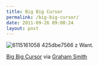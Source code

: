 ```yaml
---
title: Big Big Cursor
permalink: /big-big-cursor/
date: 2011-09-26 09:00:24
layout: post
---
```


![6115161058 425dbe7566 z](http://therobb.com/wp-content/uploads/2011-09-6115161058_425dbe7566_z.jpeg) Want. 

[Big Big Cursor](http://www.bigbigcursor.com/) via [Graham Smith](http://twitter.com/imjustcreative)

